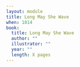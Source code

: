 ```yaml
---
layout: module
title: Long May She Wave
when: 1814
book:
  title: Long May She Wave
  author: ""
  illustrator: ""
  year: ""
  length: X pages
---
```

